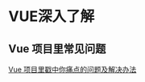 VUE深入了解
====
Vue 项目里常见问题
-----------------
[Vue 项目里戳中你痛点的问题及解决办法](https://juejin.im/post/5b174de8f265da6e410e0b4e)
